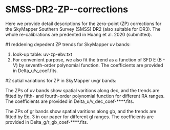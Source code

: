 # SMSS-DR2-ZP--corrections
Here we provide detail descriptions for the zero-point (ZP) corrections for the SkyMapper Southern Survey (SMSS) DR2 (also suitable for DR3).
The whole re-calibrations are predented in Huang et al. 2020 (submitted).

#1 reddening depedent ZP trends for SkyMapper uv bands: 
1) look-up table: uv-zp-ebv.txt 
2) For convenient purpose, we also fit the trend as a function of SFD E (B - V) by seventh-order polynomial function.
The coefficients are provided in Delta_u/v_coef.fits.

#2 sptial variations for ZP in SkyMapper uvgr bands:

The ZPs of uv bands show spatial varitions along dec, and the trends are fitted by fifth- and fourth-order polynomial function for different RA ranges.
The coefficients are provided in Delta_u/v_dec_coef-****.fits.

The ZPs of gr bands show spatial varitions along gb, and the trends are fitted by Eq. 3 in our paper for different gl ranges.
The coefficients are provided in Delta_g/r_gb_coef-****.fits.
